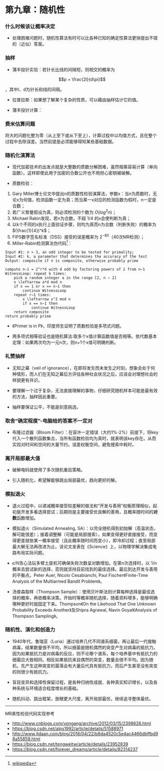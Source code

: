 # 第九章：随机性

### 什么时候该让概率决定

* 处理困难问题时，随机性算法有时可以比各种已知的确定性算法更快提出不错的（近似）答案。

### 抽样

* 蒲丰投针实验：若针长比线的间隔短，则相交的概率为
```math
p = \frac{2l}{d\pi}
```
，其中l、d为针长和线的间隔。

* 拉普拉斯：如果想了解某个复杂的性质，可以藉由抽样估计它的值。

* 蒲丰投针计算：

### 费米估算问题

将大的问题化整为零（从上至下或从下至上），计算过程中以均值方式，且在整个过程中去除误差。当然前提是必须能够得知某些基础数据。

### 随机化演算法

* 现代加密技术的出发点就是大整数的质数分解困难，虽然相乘容易计算（单向函数）。这样即使此用于加密的合数公开也不用担心密钥被破解。

* 质数检验：
1. Gary Miller博士论文中提出n的质数性检验演算法，参数x：当n为质数时，无论x为何值，检测函数一定为真；而当某一x对应的检测函数为假时，n一定是合数；
2. 若广义黎曼假设为真，则必须检测的个数为 $O(log^2 n)$；
3. Michael Rabin发现，若n为合数，不超 1/4 的x会使判断为真；
4. 以k个不同的x执行上面验证步骤，则均为真而n为合数（判断失败）的概率为 $(\frac{1}{4})^k$；
5. FIPS数字签名标准（DSS）接受的误差概率为 $2^{-80}$（40次MR检测）；
6. Miller-Rabin检测算法伪代码[^1]：
```pseudocode
Input #1: n > 3, an odd integer to be tested for primality;
Input #2: k, a parameter that determines the accuracy of the test
Output: composite if n is composite, otherwise probably prime

compute n−1 = 2^r*d with d odd by factoring powers of 2 from n−1
WitnessLoop: repeat k times:
    pick a random integer a in the range [2, n − 2]
    x \leftarrow a*d mod n
    if x == 1 or x == n−1 then
        continue WitnessLoop
    repeat r−1 times:
        x \leftarrow x^2 mod n
        if x == n−1 then
            continue WitnessLoop
    return composite
return probably prime
```

* 《Primer is in P》，印度师生证明了质数检验是多项式问题。

* 两多项式相等验证也是随机算法:取多个x值计算函数值是否相等。依代数基本定理：如果两次均为一元n次，则n+1个x值可明确判断。

### 礼赞抽样

* 无知之幕（veil of ignorance），在即将发生而未发生之时刻，想象会处于何种情形，而人们在无知之幕后方评估各种社会状况之后，应该会对理想社会的样貌更有共识。

* 要理解一个过于复杂，无法直接理解的事物，仔细研究随机样本可能是最有效的方法，抽样因此重要。

* 抽样要保证公平，不能是刻意挑选。

### 取舍“确定程度”-电脑给的答案不一定对

* 布隆过滤器（Bloom Filter）：在容许一定错误（大约1%-2%）前提下，将key代入一个散列函数集合，当所有函数检验均为真时，就表明该key存在。从而实现对时间和空间的大量节约。误差权衡空间，避免搜索中耗时。

### 离开局部最大值

* 破解电码就使用了多次随机重启策略。

* 引入随机化，希望解能够跳出局部最优，趋向更好的解。

### 模拟退火

* 退火过程中，以递减概率接受较差解的做法和“开发与善用”权衡原理相似，起初是开发多看选择尝试；后期则是主要接受优良解的善用，且概率随时间的**对数**函数增加。

* 模拟退火（Simulated Annealing, SA）：以完全随机得到初始解（高温状态，解可能很差）；接着调整解（可能是局部搜索），如果变得更好直接接受，而变得更差就依某一概率接受（且此概率随时间而变小），即冷却过程；直至局部最大解无法再改进为止。该论文发表在《Science》上，以物理学解决集成电路布局实际问题。

* $\epsilon / N$贪心法玩多臂土匪机可确保失败次数呈对数增加。在第n次选择时，以 $1/n$ 概率去尝试新的选择，否则就坚持目前找到的最佳选择。最后到达开发与善用的平衡点。Peter Auer, Nicolo Cesabianchi, Paul Fischer《Finite-Time Analysis of the Multiarmed Bandit Problem》。

* 汤普森取样（Thompson Sample）：使用贝叶斯法则计算每种选择是最佳选择的概率，再依概率决策。开始时等概率随机选择，随着资料增多，能够明确哪种更好时就固定下来。Thompson《On the Likehood That One Unknown Probability Exceeds Another》及Shipra Agrawal, Navin Goyal《Analysis of Thompson Sampling》。

### 随机性、演化和创造力

* 1940年代，鲁瑞亚（Luria）通过培养几代不同谱系细菌，再让最后一代接触病毒，结果数量很不平均，所以细菌是随机偶然的突变产生对病毒的抵抗力。因为如果抵抗力是对病毒的反应，则不论哪个谱系，每个培养基中有抵抗力的细菌应大致相同。相反如果抵抗来自偶然的突变，数量会很不平均。因为随机，先产生这种突变的菌落会有大量后代具有抵抗力，而后产生甚至没有突变的则很少有抵抗力。

* 盲目变异和选择性保留过程，是各种归纳性成就、各种真实知识增长，以及各种系统与环境适合程度增长的基础。

* 随机抖动、跳出框架，放眼更大尺度，离开局部最优，继续追寻整体最优。

---

MR素性检验代码实现参考
+ http://www.cnblogs.com/vongang/archive/2012/03/15/2398626.html
+ https://blog.csdn.net/alps1992/article/details/51588971
+ http://www.itdaan.com/blog/2018/04/22/b8da4520c5e4ac4466dbffbd98a55858.html
+ https://blog.csdn.net/tengweitw/article/details/23952839
+ https://blog.csdn.net/forever_dreams/article/details/82314237


[^1]: [wikipedia](https://en.wikipedia.org/wiki/Miller%E2%80%93Rabin_primality_test#Computational_complexity)
